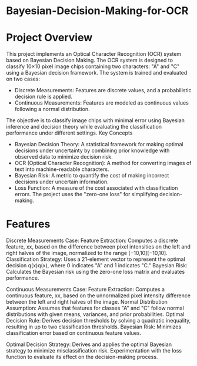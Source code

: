 # Bayesian-Decision-Making-for-OCR

# Project Overview

This project implements an Optical Character Recognition (OCR) system based on Bayesian Decision Making. The OCR system is designed to classify 10×10 pixel image chips containing two characters: "A" and "C" using a Bayesian decision framework. The system is trained and evaluated on two cases:

- Discrete Measurements: Features are discrete values, and a probabilistic decision rule is applied.
- Continuous Measurements: Features are modeled as continuous values following a normal distribution.

The objective is to classify image chips with minimal error using Bayesian inference and decision theory while evaluating the classification performance under different settings.
Key Concepts

- Bayesian Decision Theory: A statistical framework for making optimal decisions under uncertainty by combining prior knowledge with observed data to minimize decision risk.
- OCR (Optical Character Recognition): A method for converting images of text into machine-readable characters.
- Bayesian Risk: A metric to quantify the cost of making incorrect decisions under uncertain information.
- Loss Function: A measure of the cost associated with classification errors. The project uses the "zero-one loss" for simplifying decision-making.

# Features

 Discrete Measurements Case:
        Feature Extraction: Computes a discrete feature, xx, based on the difference between pixel intensities on the left and right halves of the image, normalized to the range [−10,10][−10,10].
        Classification Strategy: Uses a 21-element vector to represent the optimal decision q(x)q(x), where 0 indicates "A" and 1 indicates "C."
        Bayesian Risk: Calculates the Bayesian risk using the zero-one loss matrix and evaluates performance.

Continuous Measurements Case:
        Feature Extraction: Computes a continuous feature, xx, based on the unnormalized pixel intensity difference between the left and right halves of the image.
        Normal Distribution Assumption: Assumes that features for classes "A" and "C" follow normal distributions with given means, variances, and prior probabilities.
        Optimal Decision Rule: Derives decision thresholds by solving a quadratic inequality, resulting in up to two classification thresholds.
        Bayesian Risk: Minimizes classification error based on continuous feature values.

Optimal Decision Strategy:
        Derives and applies the optimal Bayesian strategy to minimize misclassification risk.
        Experimentation with the loss function to evaluate its effect on the decision-making process.
